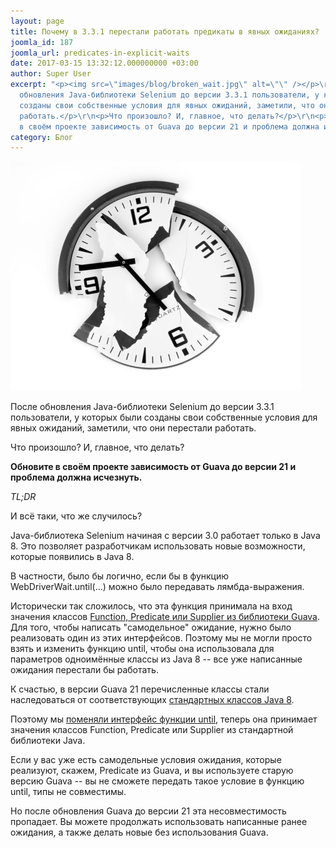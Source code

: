 ```yaml
---
layout: page
title: Почему в 3.3.1 перестали работать предикаты в явных ожиданиях?
joomla_id: 187
joomla_url: predicates-in-explicit-waits
date: 2017-03-15 13:32:12.000000000 +03:00
author: Super User
excerpt: "<p><img src=\"images/blog/broken_wait.jpg\" alt=\"\" /></p>\r\n<p>После
  обновления Java-библиотеки Selenium до версии 3.3.1 пользователи, у которых были
  созданы свои собственные условия для явных ожиданий, заметили, что они перестали
  работать.</p>\r\n<p>Что произошло? И, главное, что делать?</p>\r\n<p><strong>Обновите
  в своём проекте зависимость от Guava до версии 21 и проблема должна исчезнуть.</strong></p>\r\n<p><em>TL;DR</em></p>"
category: Блог
---
```

<p><img src="images/blog/broken_wait.jpg" alt="" /></p>
<p>После обновления Java-библиотеки Selenium до версии 3.3.1 пользователи, у которых были созданы свои собственные условия для явных ожиданий, заметили, что они перестали работать.</p>
<p>Что произошло? И, главное, что делать?</p>
<p><strong>Обновите в своём проекте зависимость от Guava до версии 21 и проблема должна исчезнуть.</strong></p>
<p><em>TL;DR</em></p>

<p>И всё таки, что же случилось?</p>
<p>Java-библиотека Selenium начиная с версии 3.0 работает только в Java 8. Это позволяет разработчикам использовать новые возможности, которые появились в Java 8.</p>
<p>В частности, было бы логично, если бы в функцию WebDriverWait.until(...) можно было передавать лямбда-выражения.</p>
<p>Исторически так сложилось, что эта функция принимала на вход значения классов <a href="https://github.com/google/guava/wiki/FunctionalExplained" rel="alternate">Function, Predicate или Supplier из библиотеки Guava</a>. Для того, чтобы написать "самодельное" ожидание, нужно было реализовать один из этих интерфейсов. Поэтому мы не могли просто взять и изменить функцию until, чтобы она использовала для параметров одноимённые классы из Java 8 -- все уже написанные ожидания перестали бы работать.</p>
<p>К счастью, в версии Guava 21 перечисленные классы стали наследоваться от соответствующих <a href="https://docs.oracle.com/javase/8/docs/api/java/util/function/package-summary.html" rel="alternate">стандартных классов Java 8</a>.</p>
<p>Поэтому мы <a href="https://github.com/SeleniumHQ/selenium/commit/b2aa9fd534f7afbcba319231bb4bce85f825ef09" rel="alternate">поменяли интерфейс функции until</a>, теперь она принимает значения классов Function, Predicate или Supplier из стандартной библиотеки Java.</p>
<p>Если у вас уже есть самодельные условия ожидания, которые реализуют, скажем, Predicate из Guava, и вы используете старую версию Guava -- вы не сможете передать такое условие в функцию until, типы не совместимы.</p>
<p>Но после обновления Guava до версии 21 эта несовместимость пропадает. Вы можете продолжать использовать написанные ранее ожидания, а также делать новые без использования Guava.</p>
